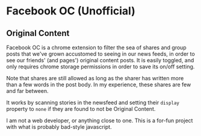 # Facebook OC (Unofficial)
## Original Content

Facebook OC is a chrome extension to filter the sea of shares and group posts
that we've grown accustomed to seeing in our news feeds, in order to see
our friends' (and pages') original content posts. It is easily toggled,
and only requires chrome storage permissions in order to save its on/off
setting.

Note that shares are still allowed as long as the sharer has written more than
a few words in the post body. In my experience, these shares are few and far
between.

It works by scanning stories in the newsfeed and setting their `display`
property to `none` if they are found to not be Original Content.

I am not a web developer, or anything close to one. This is a for-fun project
with what is probably bad-style javascript.
